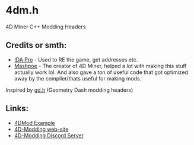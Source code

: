 # 4dm.h
4D Miner C++ Modding Headers

## Credits or smth:
 - [IDA Pro](https://hex-rays.com/ida-pro/ "IDA Pro") - Used to RE the game, get addresses etc.
 - [Mashpoe](https://github.com/Mashpoe "Mashpoe") - The creator of 4D Miner, helped a lot with making this stuff actually work lol. And also gave a ton of useful code that got optimized away by the compiler/thats useful for making mods.

Inspired by [gd.h](https://github.com/HJfod/gd.h "gd.h") (Geometry Dash modding headers)

## Links:
 - [4DMod Example](https://github.com/4D-Modding/4dmod-example)
 - [4D-Modding web-site](https://www.4d-modding.com/)
 - [4D-Modding Discord Server](https://discord.gg/AmGKpYXBwX)
